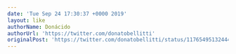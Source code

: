 ```yaml
---
date: 'Tue Sep 24 17:30:37 +0000 2019'
layout: like
authorName: Donácido
authorUrl: 'https://twitter.com/donatobellitti'
originalPost: 'https://twitter.com/donatobellitti/status/1176549513244401666'
---
```

